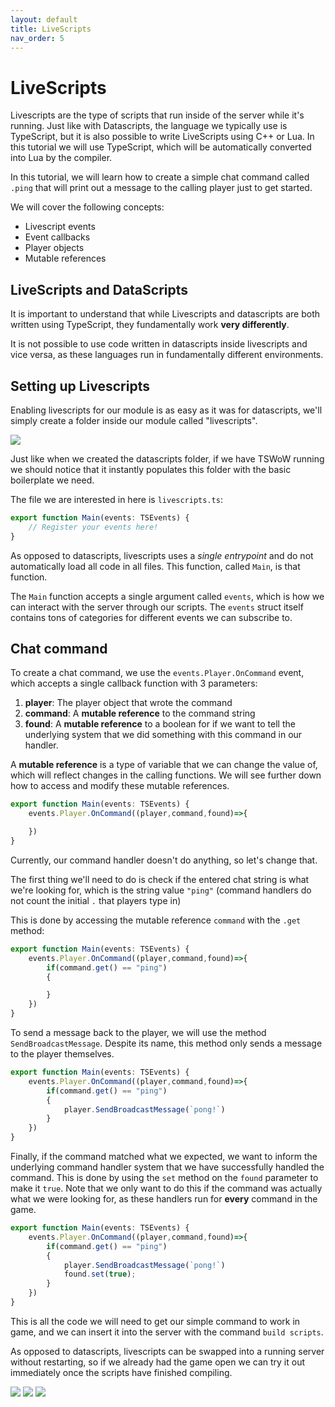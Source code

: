 ```yaml
---
layout: default
title: LiveScripts
nav_order: 5
---
```


# LiveScripts

Livescripts are the type of scripts that run inside of the server while it's running. Just like with Datascripts, the language we typically use is TypeScript, but it is also possible to write LiveScripts using C++ or Lua. In this tutorial we will use TypeScript, which will be automatically converted into Lua by the compiler.

In this tutorial, we will learn how to create a simple chat command called `.ping` that will print out a message to the calling player just to get started.

We will cover the following concepts:

- Livescript events
- Event callbacks
- Player objects
- Mutable references

## LiveScripts and DataScripts

It is important to understand that while Livescripts and datascripts are both written using TypeScript, they fundamentally work **very differently**.

It is not possible to use code written in datascripts inside livescripts and vice versa, as these languages run in fundamentally different environments.

## Setting up Livescripts

Enabling livescripts for our module is as easy as it was for datascripts, we'll simply create a folder inside our module called "livescripts".

<img class="mi ili" src="https://i.imgur.com/MIyYzoK.png">

Just like when we created the datascripts folder, if we have TSWoW running we should notice that it instantly populates this folder with the basic boilerplate we need.

The file we are interested in here is `livescripts.ts`:

```ts
export function Main(events: TSEvents) {
    // Register your events here!
}
```

As opposed to datascripts, livescripts uses a _single entrypoint_ and do not automatically load all code in all files. This function, called `Main`, is that function.

The `Main` function accepts a single argument called `events`, which is how we can interact with the server through our scripts. The `events` struct itself contains tons of categories for different events we can subscribe to.

## Chat command

To create a chat command, we use the `events.Player.OnCommand` event, which accepts a single callback function with 3 parameters:

1. **player**: The player object that wrote the command
2. **command**: A **mutable reference** to the command string
3. **found**: A **mutable reference** to a boolean for if we want to tell the underlying system that we did something with this command in our handler.

A **mutable reference** is a type of variable that we can change the value of, which will reflect changes in the calling functions. We will see further down how to access and modify these mutable references.

```ts
export function Main(events: TSEvents) {
    events.Player.OnCommand((player,command,found)=>{

    })
}
```

Currently, our command handler doesn't do anything, so let's change that.

The first thing we'll need to do is check if the entered chat string is what we're looking for, which is the string value `"ping"` (command handlers do not count the initial `.` that players type in)

This is done by accessing the mutable reference `command` with the `.get` method:

```ts
export function Main(events: TSEvents) {
    events.Player.OnCommand((player,command,found)=>{
        if(command.get() == "ping")
        {

        }
    })
}
```

To send a message back to the player, we will use the method `SendBroadcastMessage`. Despite its name, this method only sends a message to the player themselves.

```ts
export function Main(events: TSEvents) {
    events.Player.OnCommand((player,command,found)=>{
        if(command.get() == "ping")
        {
            player.SendBroadcastMessage(`pong!`)
        }
    })
}
```

Finally, if the command matched what we expected, we want to inform the underlying command handler system that we have successfully handled the command. This is done by using the `set` method on the `found` parameter to make it `true`. Note that we only want to do this if the command was actually what we were looking for, as these handlers run for **every** command in the game.

```ts
export function Main(events: TSEvents) {
    events.Player.OnCommand((player,command,found)=>{
        if(command.get() == "ping")
        {
            player.SendBroadcastMessage(`pong!`)
            found.set(true);
        }
    })
}
```

This is all the code we will need to get our simple command to work in game, and we can insert it into the server with the command `build scripts`.

As opposed to datascripts, livescripts can be swapped into a running server without restarting, so if we already had the game open we can try it out immediately once the scripts have finished compiling.

<img class="mi ili" src="https://i.imgur.com/DY86xAy.png">

<img class="mi ili" src="https://i.imgur.com/7qQ8XO2.png">

<img class="mi ili" src="https://i.imgur.com/FnloNlx.png">